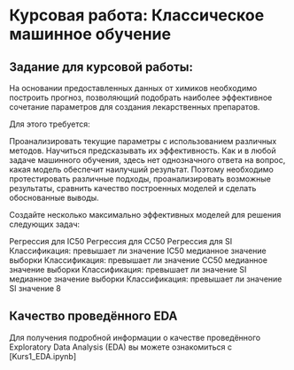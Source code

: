 # Курсовая работа: Классическое машинное обучение
## Задание для курсовой работы:
На основании предоставленных данных от химиков необходимо построить прогноз, позволяющий подобрать наиболее эффективное сочетание параметров для создания лекарственных препаратов.

Для этого требуется:

Проанализировать текущие параметры с использованием различных методов.
Научиться предсказывать их эффективность.
Как и в любой задаче машинного обучения, здесь нет однозначного ответа на вопрос, какая модель обеспечит наилучший результат. Поэтому необходимо протестировать различные подходы, проанализировать возможные результаты, сравнить качество построенных моделей и сделать обоснованные выводы.

Создайте несколько максимально эффективных моделей для решения следующих задач:

Регрессия для IC50
Регрессия для CC50
Регрессия для SI
Классификация: превышает ли значение IC50 медианное значение выборки
Классификация: превышает ли значение CC50 медианное значение выборки
Классификация: превышает ли значение SI медианное значение выборки
Классификация: превышает ли значение SI значение 8
## Качество проведённого EDA 
Для получения подробной информации о качестве проведённого Exploratory Data Analysis (EDA) вы можете ознакомиться с [Kurs1_EDA.ipynb]
